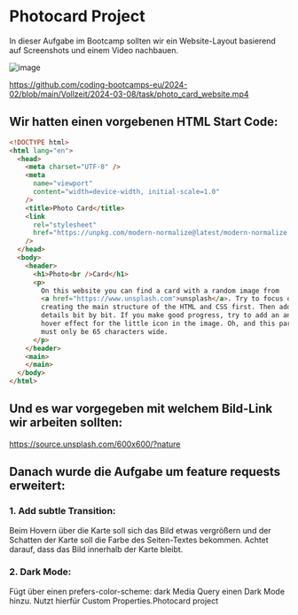 # Photocard Project

In dieser Aufgabe im Bootcamp sollten wir ein Website-Layout basierend auf Screenshots und einem Video nachbauen. 

![image](https://github.com/FlausenImKopf/photo-card-nachbau-mit-sandra/assets/88251068/72b1a254-783c-49bf-a834-b2f328bbcb0a)

https://github.com/coding-bootcamps-eu/2024-02/blob/main/Vollzeit/2024-03-08/task/photo_card_website.mp4

## Wir hatten einen vorgebenen HTML Start Code:

```html
<!DOCTYPE html>
<html lang="en">
  <head>
    <meta charset="UTF-8" />
    <meta
      name="viewport"
      content="width=device-width, initial-scale=1.0"
    />
    <title>Photo Card</title>
    <link
      rel="stylesheet"
      href="https://unpkg.com/modern-normalize@latest/modern-normalize.css"
    />
  </head>
  <body>
    <header>
      <h1>Photo<br />Card</h1>
      <p>
        On this website you can find a card with a random image from
        <a href="https://www.unsplash.com">unsplash</a>. Try to focus on
        creating the main structure of the HTML and CSS first. Then add the
        details bit by bit. If you make good progress, try to add an animated
        hover effect for the little icon in the image. Oh, and this paragraph
        must only be 65 characters wide.
      </p>
    </header>
    <main>
    </main>
  </body>
</html>
```

## Und es war vorgegeben mit welchem Bild-Link wir arbeiten sollten:

https://source.unsplash.com/600x600/?nature

## Danach wurde die Aufgabe um feature requests erweitert:

### 1. Add subtle Transition:
Beim Hovern über die Karte soll sich das Bild etwas vergrößern und der Schatten der Karte soll die Farbe des Seiten-Textes bekommen. Achtet darauf, dass das Bild innerhalb der Karte bleibt.

### 2. Dark Mode:
Fügt über einen prefers-color-scheme: dark Media Query einen Dark Mode hinzu. Nutzt hierfür Custom Properties.Photocard project

